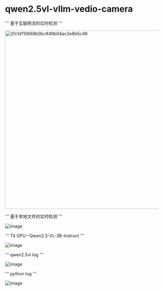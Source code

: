 # qwen2.5vl-vllm-vedio-camera

'''
基于互联网流的实时检测
'''

<img width="583" alt="2fc1d110668b0bc849b04ac2e8b5c48" src="https://github.com/user-attachments/assets/b97af903-7942-4e94-9be8-6831a36ac45d" />

'''
基于本地文件的实时检测
'''

![image](https://github.com/user-attachments/assets/8578cc22-3cab-44f9-aec9-40bbb2573179)

'''
T4 GPU--Qwen2.5-VL-3B-Instruct
'''

![image](https://github.com/user-attachments/assets/bc1b959d-ff83-4d85-835b-edcc09615e0a)


'''
qwen2.5vl log
'''

![image](https://github.com/user-attachments/assets/5d86d1eb-972c-4db0-a28e-35094e6ee287)


'''
python log
'''

![image](https://github.com/user-attachments/assets/4eaf1035-3f91-4011-ab1f-e55a8fb239b7)

